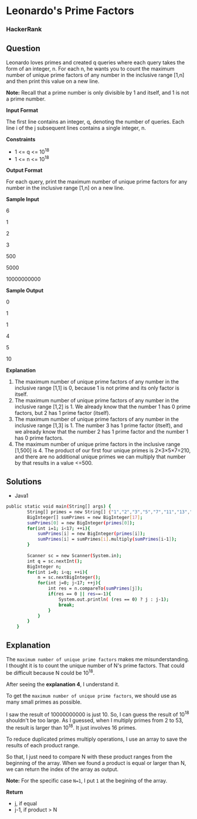# Leonardo's Prime Factors

### HackerRank

## Question

Leonardo loves primes and created q queries where each query takes the form of an integer, n. For each n, he wants you to count the maximum number of unique prime factors of any number in the inclusive range [1,n] and then print this value on a new line.

**Note:** Recall that a prime number is only divisible by 1 and itself, and 1 is not a prime number.

**Input Format**

The first line contains an integer, q, denoting the number of queries. 
Each line i of the j subsequent lines contains a single integer, n.

**Constraints**

* 1 <= q <= 10<sup>18</sup>
* 1 <= n <= 10<sup>18</sup>

**Output Format**

For each query, print the maximum number of unique prime factors for any number in the inclusive range [1,n] on a new line.

**Sample Input**

6

1

2

3

500

5000

10000000000

**Sample Output**

0

1

1

4

5

10

**Explanation**

1.  The maximum number of unique prime factors of any number in the inclusive range [1,1] is 0, because 1 is not prime and its only factor is itself.
2.  The maximum number of unique prime factors of any number in the inclusive range [1,2] is 1. We already know that the number 1 has 0 prime factors, but 2 has 1 prime factor (itself).
3.  The maximum number of unique prime factors of any number in the inclusive range [1,3] is 1. The number 3 has 1 prime factor (itself), and we already know that the number 2 has 1 prime factor and the number 1 has 0 prime factors.
4.  The maximum number of unique prime factors in the inclusive range [1,500] is 4. The product of our first four unique primes is 2×3×5×7=210, and there are no additional unique primes we can multiply that number by that results in a value <=500.

## Solutions
* Java1
```bash
public static void main(String[] args) {
        String[] primes = new String[] {"1","2","3","5","7","11","13","17","19","23","29","31","37","41","43","47","53"};
        BigInteger[] sumPrimes = new BigInteger[17];
        sumPrimes[0] = new BigInteger(primes[0]);
        for(int i=1; i<17; ++i){
            sumPrimes[i] = new BigInteger(primes[i]);
            sumPrimes[i] = sumPrimes[i].multiply(sumPrimes[i-1]);
        }
        
        Scanner sc = new Scanner(System.in);
        int q = sc.nextInt();
        BigInteger n;
        for(int i=0; i<q; ++i){
            n = sc.nextBigInteger();
            for(int j=0; j<17; ++j){
                int res = n.compareTo(sumPrimes[j]);
                if(res == 0 || res==-1){
                    System.out.println( (res == 0) ? j : j-1);
                    break;
                }                   
            }
        }
    }
```

## Explanation

The `maximum number of unique prime factors` makes me misunderstanding. I thought it is to count the unique number of N's prime factors. That could be difficult because N could be 10<sup>18</sup>.

After seeing the **explanation 4**, I understand it. 

To get the `maximum number of unique prime factors`, we should use as many small primes as possible. 

I saw the result of 10000000000 is just 10. So, I can guess the result of 10<sup>18</sup> shouldn't be too large. As I guessed, when I multiply primes from 2 to 53, the result is larger than 10<sup>18</sup>. It just involves 16 primes.

To reduce duplicated primes multiply operations, I use an array to save the results of each product range. 

So that, I just need to compare N with these product ranges from the beginning of the array. When we found a product is equal or larger than N, we can return the index of the array as output.

**Note:** For the specific case `N=1`, I put `1` at the begining of the array.

**Return**
* j, if equal
* j-1, if product > N

